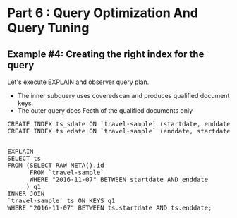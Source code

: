 # Part 6 : Query Optimization And Query Tuning

## Example #4: Creating the right index for the query

Let's execute EXPLAIN and observer query plan.

* The inner subquery uses coveredscan and produces qualified document keys.
* The outer query does Fecth of the qualified documents only

<pre>
CREATE INDEX ts_sdate ON `travel-sample` (startdate, enddate);
CREATE INDEX ts_edate ON `travel-sample` (enddate, startdate);
</pre>

<pre id="example"> 
EXPLAIN 
SELECT ts
FROM (SELECT RAW META().id
      FROM `travel-sample`
      WHERE "2016-11-07" BETWEEN startdate AND enddate
     ) q1
INNER JOIN
`travel-sample` ts ON KEYS q1
WHERE "2016-11-07" BETWEEN ts.startdate AND ts.enddate;
</pre>
